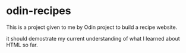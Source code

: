 # odin-recipes
This is a project given to me by Odin project to build a recipe website.

it should demostrate my current understanding of what I learned about HTML so far.
